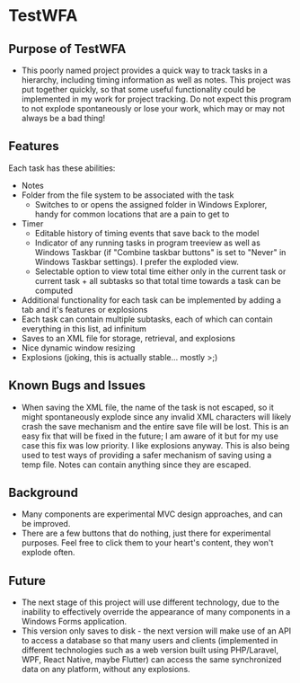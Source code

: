 # TestWFA

## Purpose of TestWFA

- This poorly named project provides a quick way to track tasks in a hierarchy, including timing information as well as notes. This project was put together quickly, so that some useful functionality could be implemented in my work for project tracking. Do not expect this program to not explode spontaneously or lose your work, which may or may not always be a bad thing!

## Features

Each task has these abilities:
  - Notes
  - Folder from the file system to be associated with the task
    - Switches to or opens the assigned folder in Windows Explorer, handy for common locations that are a pain to get to
  - Timer
    - Editable history of timing events that save back to the model
    - Indicator of any running tasks in program treeview as well as Windows Taskbar (if "Combine taskbar buttons" is set to "Never" in Windows Taskbar settings). I prefer the exploded view.
    - Selectable option to view total time either only in the current task or current task + all subtasks so that total time towards a task can be computed
  - Additional functionality for each task can be implemented by adding a tab and it's features or explosions
  - Each task can contain multiple subtasks, each of which can contain everything in this list, ad infinitum
- Saves to an XML file for storage, retrieval, and explosions
- Nice dynamic window resizing
- Explosions (joking, this is actually stable... mostly >;)

## Known Bugs and Issues

- When saving the XML file, the name of the task is not escaped, so it might spontaneously explode since any invalid XML characters will likely crash the save mechanism and the entire save file will be lost. This is an easy fix that will be fixed in the future; I am aware of it but for my use case this fix was low priority. I like explosions anyway. This is also being used to test ways of providing a safer mechanism of saving using a temp file. Notes can contain anything since they are escaped.

## Background

- Many components are experimental MVC design approaches, and can be improved.
- There are a few buttons that do nothing, just there for experimental purposes. Feel free to click them to your heart's content, they won't explode often.

## Future

- The next stage of this project will use different technology, due to the inability to effectively override the appearance of many components in a Windows Forms application.
- This version only saves to disk - the next version will make use of an API to access a database so that many users and clients (implemented in different technologies such as a web version built using PHP/Laravel, WPF, React Native, maybe Flutter) can access the same synchronized data on any platform, without any explosions.
